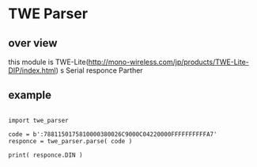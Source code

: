 # TWE Parser

## over view

this module is TWE-Lite(http://mono-wireless.com/jp/products/TWE-Lite-DIP/index.html) s Serial responce Parther


## example

~~~

import twe_parser

code = b':7881150175810000380026C9000C04220000FFFFFFFFFFA7'
responce = twe_parser.parse( code )

print( responce.DIN )

~~~

